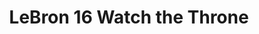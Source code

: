 ---
layout: post
title: "LeBron 16 Watch the Throne"
img: "https://stockx.imgix.net/Nike-LeBron-16-Watch-the-Throne.jpg?fit=fill&bg=FFFFFF&w=300&h=214&auto=format,compress&trim=color&q=90&dpr=2&updated_at=1550263706"
release: "# of Sales: 137 "
new: "False"
url: "nike-lebron-16-watch-the-throne"
sec0: "Similar Shoes"
name00: "Vans Sk8-Hi WTAPS Black Crossbones" 
url00: "vans-og-sk8-hi-wtaps-black-crossbones"
img00: "Vans-OG-Sk8-Hi-WTAPS-Black-Crossbones.png"
name01: "Sneaker Madness Foamposite One Blue Mirror" 
url01: "sneaker-madness-air-foamposite-one-blue-mirror"
img01: "SM-Air-Foamposite-One-Blue-Mirror.jpg"
name02: "LeBron 13 Midnight Navy" 
url02: "lebron-13-midnight-navy"
img02: "Nike-Lebron-13-Midnight-Navy.jpg"
name03: "Converse Chuck Taylor All-Star 70s Hi JW Anderson Felt Fuchsia Purple Island Green" 
url03: "converse-chuck-taylor-all-star-70s-hi-jw-anderson-felt-fuchsia-purple-island-green"
img03: "Converse-Chuck-Taylor-All-Star-70s-Hi-JW-Anderson-Felt-Fuchsia-Purple-Island-Green.png"
name04: "Nike Footscape Magista FC Royal Blue" 
url04: "nike-footscape-magista-fc-royal-blue"
img04: "Nike-Air-Footscape-Magista-FC-Royal-Blue.jpg"

sec2: "Higher Tops"
name20: "Nike Footscape Magista Olivier Rousteing" 
url20: "nike-footscape-magista-olivier-rousteing"
img20: "Nike-Footscape-Magista-Olivier-Rousteing.jpg"
name21: "Nike Footscape Magista Team Red" 
url21: "nike-air-footscape-magista-team-red"
img21: "Nike-Air-Footscape-Magista-Team-Red.png"
name22: "Jordan 1 Retro BHM (2017)" 
url22: "air-jordan-1-retro-bhm-2017"
img22: "Air-Jordan-1-Retro-BHM-2017.png"
name23: "Jordan XX Flyknit R&B Melo Black" 
url23: "air-jordan-xx-flyknit-rb-melo-black"
img23: "Air-Jordan-XX-Flyknit-RB-Melo-Black.png"
name24: "Jordan 2 Retro Alternate 87 (GS)" 
url24: "jordan-2-retro-alternate-87-gs"
img24: "Air-Jordan-2-Retro-Alternate-87-GS.jpg"

sec3: "Lower Tops"
name30: "Nike Flyknit Lunar 1 Multi-Color" 
url30: "nike-flyknit-lunar-1-multi-color"
img30: "Nike-Flyknit-Lunar-1-Multi-Color.jpg"
name31: "adidas Elastic Slip On Pharrell EQT Blue" 
url31: "adidas-elastic-slip-on-pharrell-eqt-blue"
img31: "Adidas-Elastic-Slip-On-Pharrell-EQT-Blue.jpg"
name32: "Nike Air Footscape Woven Linen" 
url32: "nike-air-footscape-woven-linen"
img32: "Nike-Air-Footscape-Woven-Linen.png"
name33: "Air Sock Racer Ultra Flyknit Pale Grey" 
url33: "nike-air-sock-racer-ultra-flyknit-pale-grey"
img33: "Nike-Air-Sock-Racer-Ultra-Flyknit-Pale-Grey.png"
name34: "adidas Palace Indoor Black" 
url34: "adidas-palace-indoor-black"
img34: "Adidas-Palace-Indoor-Black.png"

sec4: "More Red"
name40: "Air Tech Challenge III Wimbeldon Gold" 
url40: "air-tech-challenge-iii-wimbeldon-gold"
img40: "Nike-Air-Tech-Challenge-III-Wimbeldon-Gold.jpg"
name41: "Converse Chuck Taylor All-Star 70s Hi JW Anderson Felt Fuchsia Purple Island Green" 
url41: "converse-chuck-taylor-all-star-70s-hi-jw-anderson-felt-fuchsia-purple-island-green"
img41: "Converse-Chuck-Taylor-All-Star-70s-Hi-JW-Anderson-Felt-Fuchsia-Purple-Island-Green.png"
name42: "Nike SB Blazer Geoff McFetridge" 
url42: "nike-sb-blazer-geoff-mcfetridge"
img42: "Nike-Blazer-SB-Geoff-McFetridge.jpg"
name43: "adidas Futurecraft MFG Made For Germany" 
url43: "adidas-futurecraft-mfg"
img43: "Adidas-Futurecraft-MFG.png"
name44: "Nike Air Footscape Woven Light Bone Rainbow" 
url44: "nike-air-footscape-woven-light-bone-rainbow"
img44: "Nike-Air-Footscape-Woven-Light-Bone-Rainbow.jpg"

sec5: "More Blue"
name50: "Sneaker Madness KD 5 What The KD" 
url50: "sneaker-madness-nike-kd-5-what-the-nike-kd"
img50: "SM-Nike-Zoom-KD-5-What-The-KD.jpg"
name51: "KD 5 What the KD" 
url51: "kd-5-what-the-kd"
img51: "Nike-Zoom-KD-5-What-The-KD.jpg"
name52: "Kobe 8 Blue Glow" 
url52: "kobe-8-blue-glow"
img52: "Nike-Kobe-8-Blue-Glow.jpg"
name53: "Nike Sock Dart Independence Day Blue" 
url53: "nike-sock-dart-independence-day-blue"
img53: "Nike-Sock-Dart-Independence-Day-Blue.jpg"
name54: "Kobe 11 Elite Low FCB Mambacurial" 
url54: "nike-kobe-11-fcb-mambacurial"
img54: "Nike-Kobe-11-Mambacurial.png"

sec1: "Matching Streetwear"
name10: "Bape Reflector Shark MA-1 Black" 
url10: "bape-reflector-shark-ma-1-black"
img10: "products/streetwear/Bape-Reflector-Shark-MA-1-Black-2.jpg"
name11: "Supreme WINDSTOPPER Zip Up Hooded Sweatshirt Navy" 
url11: "supreme-windstopper-zip-up-hooded-sweatshirt-navy"
img11: "products/streetwear/Supreme-WINDSTOPPER-Zip-Up-Hooded-Sweatshirt-Navy.jpg"
name12: "Supreme Tricolor Hooded Sweatshirt Burgundy" 
url12: "supreme-tricolor-hooded-sweatshirt-burgundy"
img12: "products/streetwear/Supreme-Tricolor-Hooded-Sweatshirt-Burgundy.jpg"
name13: "Supreme Scarface Embroidered Leather Jacket Black" 
url13: "supreme-scarface-embroidered-leather-jacket-black"
img13: "products/streetwear/Supreme-Scarface-Embroidered-Leather-Jacket-Black.jpg"
name14: "Supreme Decline Hooded Sweatshirt Black" 
url14: "supreme-decline-hooded-sweatshirt-black"
img14: "products/streetwear/Supreme-Decline-Hooded-Sweatshirt-Black.jpg"

---